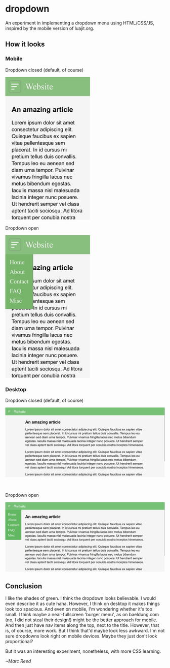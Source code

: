 # dropdown

An experiment in implementing a dropdown menu using HTML/CSS/JS, inspired by the mobile version of luajit.org.

## How it looks

### Mobile

Dropdown closed (default, of course)

<img src="screenshots/mobile_dropdown_closed.jpeg" height="450">

<br>

Dropdown open

<img src="screenshots/mobile_dropdown_open.jpeg" height="450">

### Desktop

Dropdown closed (default, of course)

![](screenshots/desktop_dropdown_closed.png "")

<br>

Dropdown open

![](screenshots/desktop_dropdown_open.png "")

## Conclusion

I like the shades of green. I think the dropdown looks believable. I would even describe it as cute haha. However, I think on desktop it makes things look too spacious. And even on mobile, I'm wondering whether it's too small. I think maybe a near-fullscreen 'burger menu', as on baeldung.com (no, I did not steal their design!) might be the better approach for mobile. And then just have nav items along the top, next to the title. However, that is, of course, more work. But I think that'd maybe look less awkward. I'm not sure dropdowns look right on mobile devices. Maybe they just don't look proportional?

But it was an interesting experiment, nonetheless, with more CSS learning.

*~Marc Reed*